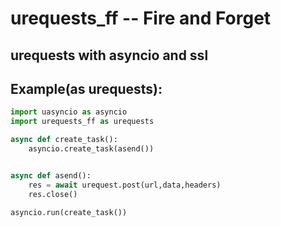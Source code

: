 # urequests_ff -- Fire and Forget  
## urequests with asyncio and ssl  
## Example(as urequests):  
```python
import uasyncio as asyncio  
import urequests_ff as urequests  

async def create_task():  
	asyncio.create_task(asend())   


async def asend():  
	res = await urequest.post(url,data,headers)  
	res.close()  
    
asyncio.run(create_task())
```
